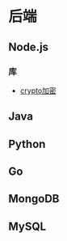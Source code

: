 # 后端

## Node.js

### 库

- [crypto加密](https://github.com/brix/crypto-js)

## Java

## Python

## Go

## MongoDB

## MySQL


